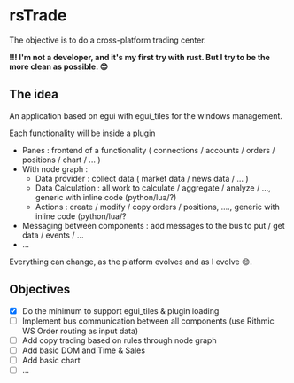 

# rsTrade

The objective is to do a cross-platform trading center.

**!!! I'm not a developer, and it's my first try with rust. But I try to be the more clean as possible. :blush:**

## The idea

An application based on egui with egui_tiles for the windows management.

Each functionality will be inside a plugin
 * Panes : frontend of a functionality ( connections / accounts / orders / positions / chart / ... )
 * With node graph :
   * Data provider : collect data ( market data / news data / ... )
   * Data Calculation : all work to calculate / aggregate / analyze / ..., generic with inline code (python/lua/?)
   * Actions : create / modify / copy orders / positions, ...., generic with inline code (python/lua/?
 * Messaging between components : add messages to the bus to put / get data / events / ...
 * ...

Everything can change, as the platform evolves and as I evolve :blush:.

## Objectives

 * [x] Do the minimum to support egui_tiles & plugin loading
 * [ ] Implement bus communication between all components (use Rithmic WS Order routing as input data)
 * [ ] Add copy trading based on rules through node graph
 * [ ] Add basic DOM and Time & Sales
 * [ ] Add basic chart
 * [ ] ...